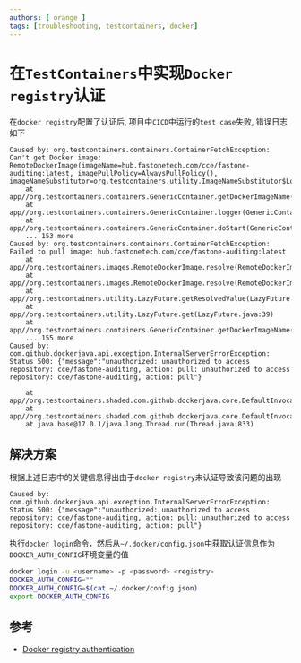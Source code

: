 ```yaml
---
authors: [ orange ]
tags: [troubleshooting, testcontainers, docker]
---
```


# 在`TestContainers`中实现`Docker registry`认证

在`docker registry`配置了认证后, 项目中`CICD`中运行的`test case`失败, 错误日志如下

```log
Caused by: org.testcontainers.containers.ContainerFetchException: Can't get Docker image: RemoteDockerImage(imageName=hub.fastonetech.com/cce/fastone-auditing:latest, imagePullPolicy=AlwaysPullPolicy(), imageNameSubstitutor=org.testcontainers.utility.ImageNameSubstitutor$LogWrappedImageNameSubstitutor@3b68a50c)
	at app//org.testcontainers.containers.GenericContainer.getDockerImageName(GenericContainer.java:1371)
	at app//org.testcontainers.containers.GenericContainer.logger(GenericContainer.java:651)
	at app//org.testcontainers.containers.GenericContainer.doStart(GenericContainer.java:331)
	... 153 more
Caused by: org.testcontainers.containers.ContainerFetchException: Failed to pull image: hub.fastonetech.com/cce/fastone-auditing:latest
	at app//org.testcontainers.images.RemoteDockerImage.resolve(RemoteDockerImage.java:119)
	at app//org.testcontainers.images.RemoteDockerImage.resolve(RemoteDockerImage.java:28)
	at app//org.testcontainers.utility.LazyFuture.getResolvedValue(LazyFuture.java:17)
	at app//org.testcontainers.utility.LazyFuture.get(LazyFuture.java:39)
	at app//org.testcontainers.containers.GenericContainer.getDockerImageName(GenericContainer.java:1369)
	... 155 more
Caused by: com.github.dockerjava.api.exception.InternalServerErrorException: Status 500: {"message":"unauthorized: unauthorized to access repository: cce/fastone-auditing, action: pull: unauthorized to access repository: cce/fastone-auditing, action: pull"}

	at app//org.testcontainers.shaded.com.github.dockerjava.core.DefaultInvocationBuilder.execute(DefaultInvocationBuilder.java:247)
	at app//org.testcontainers.shaded.com.github.dockerjava.core.DefaultInvocationBuilder.lambda$executeAndStream$1(DefaultInvocationBuilder.java:269)
	at java.base@17.0.1/java.lang.Thread.run(Thread.java:833)
```

<!--truncate-->

## 解决方案

根据上述日志中的关键信息得出由于`docker registry`未认证导致该问题的出现

```log
Caused by: com.github.dockerjava.api.exception.InternalServerErrorException: Status 500: {"message":"unauthorized: unauthorized to access repository: cce/fastone-auditing, action: pull: unauthorized to access repository: cce/fastone-auditing, action: pull"}
```

执行`docker login`命令，然后从`~/.docker/config.json`中获取认证信息作为`DOCKER_AUTH_CONFIG`环境变量的值

```bash
docker login -u <username> -p <password> <registry>
DOCKER_AUTH_CONFIG=""
DOCKER_AUTH_CONFIG=$(cat ~/.docker/config.json)
export DOCKER_AUTH_CONFIG
```

## 参考

- [Docker registry authentication](https://www.testcontainers.org/supported_docker_environment/#docker-registry-authentication)